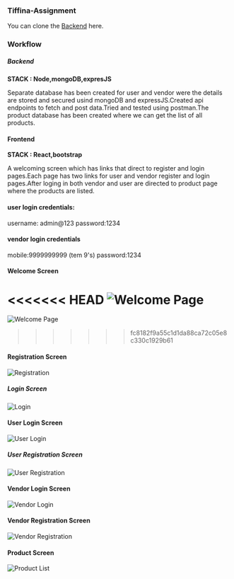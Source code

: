 ### Tiffina-Assignment

You can clone the [Backend](https://github.com/sarulathadurai/tiffina-backend) here.

### Workflow

##### Backend

**STACK : Node,mongoDB,expresJS**

Separate database has been created for user and vendor were the details are stored and secured usind mongoDB and expressJS.Created api endpoints to fetch and post data.Tried and tested using postman.The product database has been created where we can get the list of all products.

#### Frontend


**STACK : React,bootstrap**

A welcoming screen which has links that direct to register and login pages.Each page has two links for user and vendor register and login pages.After loging in both vendor and user are directed to product page where the products are listed.


#### user login credentials:

username: admin@123
password:1234

#### vendor login credentials

mobile:9999999999 (tem 9's)
password:1234

#### Welcome Screen
<<<<<<< HEAD
![Welcome Page]("screenshots/welcome.png")
=======
![Welcome Page]("/src/screenshots/welcome.png")
>>>>>>> fc8182f9a55c1d1da88ca72c05e8c330c1929b61

#### Registration Screen
![Registration]("screenshots/Register.png")

##### Login Screen
![Login]("screenshots/Log-wel.png")

#### User Login Screen
![User Login]("screenshots/userLog.png")

##### User Registration Screen
![User Registration]("screenshots/userReg.png")

#### Vendor Login Screen
![Vendor Login]("screenshots/vendorLog.png")

#### Vendor Registration Screen
![Vendor Registration]("screenshots/vendorRegistration.png")

#### Product Screen
![Product List]("screenshots/Product.png")
